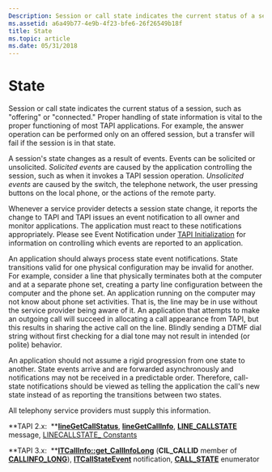 ```yaml
---
Description: Session or call state indicates the current status of a session, such as &\#0034;offering&\#0034; or &\#0034;connected.&\#0034; Proper handling of state information is vital to the proper functioning of most TAPI applications.
ms.assetid: a6a49b77-4e9b-4f23-bfe6-26f26549b18f
title: State
ms.topic: article
ms.date: 05/31/2018
---
```


# State

Session or call state indicates the current status of a session, such as "offering" or "connected." Proper handling of state information is vital to the proper functioning of most TAPI applications. For example, the answer operation can be performed only on an offered session, but a transfer will fail if the session is in that state.

A session's state changes as a result of events. Events can be solicited or unsolicited. *Solicited events* are caused by the application controlling the session, such as when it invokes a TAPI session operation. *Unsolicited events* are caused by the switch, the telephone network, the user pressing buttons on the local phone, or the actions of the remote party.

Whenever a service provider detects a session state change, it reports the change to TAPI and TAPI issues an event notification to all owner and monitor applications. The application must react to these notifications appropriately. Please see Event Notification under [TAPI Initialization](tapi-initialization.md) for information on controlling which events are reported to an application.

An application should always process state event notifications. State transitions valid for one physical configuration may be invalid for another. For example, consider a line that physically terminates both at the computer and at a separate phone set, creating a party line configuration between the computer and the phone set. An application running on the computer may not know about phone set activities. That is, the line may be in use without the service provider being aware of it. An application that attempts to make an outgoing call will succeed in allocating a call appearance from TAPI, but this results in sharing the active call on the line. Blindly sending a DTMF dial string without first checking for a dial tone may not result in intended (or polite) behavior.

An application should not assume a rigid progression from one state to another. State events arrive and are forwarded asynchronously and notifications may not be received in a predictable order. Therefore, call-state notifications should be viewed as telling the application the call's new state instead of as reporting the transitions between two states.

All telephony service providers must supply this information.

**TAPI 2.x:  **[**lineGetCallStatus**](/windows/win32/api/tapi/nf-tapi-linegetcallstatus), [**lineGetCallInfo**](/windows/win32/api/tapi/nf-tapi-linegetcallinfo), [**LINE\_CALLSTATE**](./line-callstate.md) message, [LINECALLSTATE\_ Constants](./linecallstate--constants.md)

**TAPI 3.x:  **[**ITCallInfo::get\_CallInfoLong**](/windows/desktop/api/tapi3if/nf-tapi3if-itcallinfo-get_callinfolong) (**CIL\_CALLID** member of [**CALLINFO\_LONG**](/windows/desktop/api/Tapi3if/ne-tapi3if-callinfo_long)), [**ITCallStateEvent**](/windows/desktop/api/tapi3if/nn-tapi3if-itcallstateevent) notification, [**CALL\_STATE**](/windows/desktop/api/Tapi3if/ne-tapi3if-call_state) enumerator

 

 